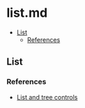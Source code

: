 # list.md

<!-- START doctoc generated TOC please keep comment here to allow auto update -->
<!-- DON'T EDIT THIS SECTION, INSTEAD RE-RUN doctoc TO UPDATE -->

- [List](#list)
  - [References](#references)

<!-- END doctoc generated TOC please keep comment here to allow auto update -->

## List

### References

- [List and tree controls](https://www.jetbrains.org/intellij/sdk/docs/user_interface_components/lists_and_trees.html)
